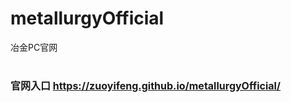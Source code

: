 # metallurgyOfficial
冶金PC官网
# <font size="3">官网入口 https://zuoyifeng.github.io/metallurgyOfficial/</font>
